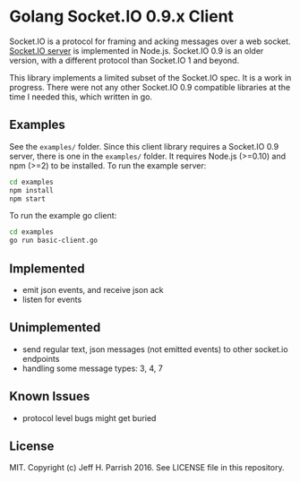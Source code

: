 # Golang Socket.IO 0.9.x Client

Socket.IO is a protocol for framing and acking messages over a web socket.
[Socket.IO server](https://github.com/socketio/socket.io/) is implemented in Node.js. Socket.IO 0.9 is an older
version, with a different protocol than Socket.IO 1 and beyond.

This library implements a limited subset of the Socket.IO spec. It is a work in progress.
There were not any other Socket.IO 0.9 compatible libraries at the time I needed this,
which written in go.

## Examples

See the `examples/` folder. Since this client library requires a Socket.IO 0.9 server, there
is one in the `examples/` folder. It requires Node.js (>=0.10) and npm (>=2) to be installed.
To run the example server:

```bash
cd examples
npm install
npm start
```

To run the example go client:

```bash
cd examples
go run basic-client.go
```

## Implemented

- emit json events, and receive json ack
- listen for events

## Unimplemented

- send regular text, json messages (not emitted events) to other socket.io endpoints
- handling some message types: 3, 4, 7

## Known Issues

- protocol level bugs might get buried

## License

MIT. Copyright (c) Jeff H. Parrish 2016. See LICENSE file in this repository.

